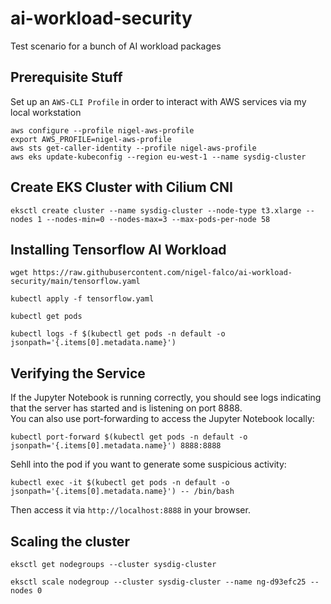 # ai-workload-security
Test scenario for a bunch of AI workload packages

## Prerequisite Stuff

Set up an ```AWS-CLI Profile``` in order to interact with AWS services via my local workstation
```
aws configure --profile nigel-aws-profile
export AWS_PROFILE=nigel-aws-profile                                            
aws sts get-caller-identity --profile nigel-aws-profile
aws eks update-kubeconfig --region eu-west-1 --name sysdig-cluster
```

## Create EKS Cluster with Cilium CNI

```
eksctl create cluster --name sysdig-cluster --node-type t3.xlarge --nodes 1 --nodes-min=0 --nodes-max=3 --max-pods-per-node 58
```

## Installing Tensorflow AI Workload

```
wget https://raw.githubusercontent.com/nigel-falco/ai-workload-security/main/tensorflow.yaml
```

```
kubectl apply -f tensorflow.yaml
```

```
kubectl get pods
```

```
kubectl logs -f $(kubectl get pods -n default -o jsonpath='{.items[0].metadata.name}')
```

## Verifying the Service
If the Jupyter Notebook is running correctly, you should see logs indicating that the server has started and is listening on port 8888. <br/>
You can also use port-forwarding to access the Jupyter Notebook locally:

```
kubectl port-forward $(kubectl get pods -n default -o jsonpath='{.items[0].metadata.name}') 8888:8888
```

Sehll into the pod if you want to generate some suspicious activity:
```
kubectl exec -it $(kubectl get pods -n default -o jsonpath='{.items[0].metadata.name}') -- /bin/bash
```

Then access it via ```http://localhost:8888``` in your browser.

## Scaling the cluster

```
eksctl get nodegroups --cluster sysdig-cluster
```

```
eksctl scale nodegroup --cluster sysdig-cluster --name ng-d93efc25 --nodes 0
```
